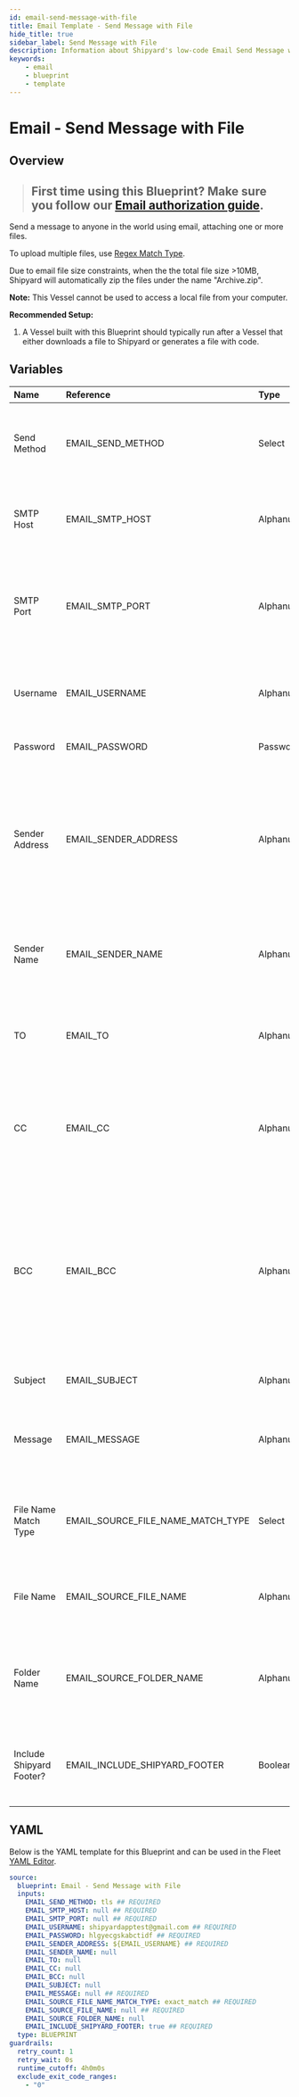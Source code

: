 ```yaml
---
id: email-send-message-with-file
title: Email Template - Send Message with File
hide_title: true
sidebar_label: Send Message with File
description: Information about Shipyard's low-code Email Send Message with File blueprint. Send a message to anyone in the world using email, attaching one or more files.
keywords:
    - email
    - blueprint
    - template
---
```


# Email - Send Message with File

## Overview

> ## **First time using this Blueprint? Make sure you follow our [Email authorization guide](https://www.shipyardapp.com/docs/blueprint-library/email/email-authorization/)**.

Send a message to anyone in the world using email, attaching one or more files.

To upload multiple files, use [Regex Match Type](https://www.shipyardapp.com/docs/reference/blueprint-library/match-type/).

Due to email file size constraints, when the the total file size >10MB, Shipyard will automatically zip the files under the name "Archive.zip".

**Note:** This Vessel cannot be used to access a local file from your computer.

**Recommended Setup:**

1. A Vessel built with this Blueprint should typically run after a Vessel that either downloads a file to Shipyard or generates a file with code. 



## Variables

| Name                     | Reference                         | Type         | Required           | Default                   | Options                                                    | Description                                                                                                                                                                                                                              |
|:-------------------------|:----------------------------------|:-------------|:-------------------|:--------------------------|:-----------------------------------------------------------|:-----------------------------------------------------------------------------------------------------------------------------------------------------------------------------------------------------------------------------------------|
| Send Method              | EMAIL_SEND_METHOD                 | Select       | :white_check_mark: | `tls`                     | SSL: `ssl`<br></br><br></br>TLS: `tls`                     | Determines how you want to send the email. We generally suggest using TLS when possible.                                                                                                                                                 |
| SMTP Host                | EMAIL_SMTP_HOST                   | Alphanumeric | :white_check_mark: | -                         | -                                                          | The server where your email will be sent from. Usually formatted as smtp.domain.com                                                                                                                                                      |
| SMTP Port                | EMAIL_SMTP_PORT                   | Alphanumeric | :white_check_mark: | -                         | -                                                          | The port from which your email will be sent. Commonly used ports are 25, 465, and 587. We generally suggest using 587 with TLS.                                                                                                          |
| Username                 | EMAIL_USERNAME                    | Alphanumeric | :white_check_mark: | shipyardapptest@gmail.com | -                                                          | The username that your email provider uses to identify your access to send email.                                                                                                                                                        |
| Password                 | EMAIL_PASSWORD                    | Password     | :white_check_mark: | hlgyecgskabctidf          | -                                                          | The password associated with your username.                                                                                                                                                                                              |
| Sender Address           | EMAIL_SENDER_ADDRESS              | Alphanumeric | :white_check_mark: | ${EMAIL_USERNAME}         | -                                                          | The email address you want recipients to see when you send an email. We generally suggest keeping the sender address as your own email to ensure that you can appropriately receive replies.                                             |
| Sender Name              | EMAIL_SENDER_NAME                 | Alphanumeric | :heavy_minus_sign: | -                         | -                                                          | The name you want users to see that the email is from. If left blank, the Sender Address will be used.                                                                                                                                   |
| TO                       | EMAIL_TO                          | Alphanumeric | :heavy_minus_sign: | -                         | -                                                          | The email(s) that you want to send a message to. Can be comma-separated to include multiple email addresses.                                                                                                                             |
| CC                       | EMAIL_CC                          | Alphanumeric | :heavy_minus_sign: | -                         | -                                                          | The email(s) that you want your message to be carbon copied (CCed) to. Can be comma-separated to include multiple email addresses.                                                                                                       |
| BCC                      | EMAIL_BCC                         | Alphanumeric | :heavy_minus_sign: | -                         | -                                                          | The email(s) that you want to be blind carbon copied (BCCed) to. Can be comma-separated to include multiple email addresses. Emails in this field will receive the email, but will not have their email exposed to all other recipients. |
| Subject                  | EMAIL_SUBJECT                     | Alphanumeric | :heavy_minus_sign: | -                         | -                                                          | The subject of the email that you want to send.                                                                                                                                                                                          |
| Message                  | EMAIL_MESSAGE                     | Alphanumeric | :white_check_mark: | -                         | -                                                          | The body of the email, containing your main message. This field supports plain text as well as HTML.                                                                                                                                     |
| File Name Match Type     | EMAIL_SOURCE_FILE_NAME_MATCH_TYPE | Select       | :white_check_mark: | `exact_match`             | Regex: `regex_match`<br></br><br></br>Exact: `exact_match` | Determines if the text in "File Name" will look for one file with exact match, or multiple files using regex.                                                                                                                            |
| File Name                | EMAIL_SOURCE_FILE_NAME            | Alphanumeric | :white_check_mark: | -                         | -                                                          | Name of the target file on Shipyard. Can be regex if "Match Type" is set accordingly                                                                                                                                                     |
| Folder Name              | EMAIL_SOURCE_FOLDER_NAME          | Alphanumeric | :heavy_minus_sign: | -                         | -                                                          | Name of the local folder on Shipyard to upload the target file from. If left blank, will look in the home directory.                                                                                                                     |
| Include Shipyard Footer? | EMAIL_INCLUDE_SHIPYARD_FOOTER     | Boolean      | :white_check_mark: | true                      | -                                                          | Determines if a footer should be sent with the email that links back to the originating Vessel or Fleet.                                                                                                                                 |


## YAML

Below is the YAML template for this Blueprint and can be used in the Fleet [YAML Editor](../../reference/fleets/yaml-editor.md).

```yaml
source:
  blueprint: Email - Send Message with File
  inputs:
    EMAIL_SEND_METHOD: tls ## REQUIRED
    EMAIL_SMTP_HOST: null ## REQUIRED
    EMAIL_SMTP_PORT: null ## REQUIRED
    EMAIL_USERNAME: shipyardapptest@gmail.com ## REQUIRED
    EMAIL_PASSWORD: hlgyecgskabctidf ## REQUIRED
    EMAIL_SENDER_ADDRESS: ${EMAIL_USERNAME} ## REQUIRED
    EMAIL_SENDER_NAME: null 
    EMAIL_TO: null 
    EMAIL_CC: null 
    EMAIL_BCC: null 
    EMAIL_SUBJECT: null 
    EMAIL_MESSAGE: null ## REQUIRED
    EMAIL_SOURCE_FILE_NAME_MATCH_TYPE: exact_match ## REQUIRED
    EMAIL_SOURCE_FILE_NAME: null ## REQUIRED
    EMAIL_SOURCE_FOLDER_NAME: null 
    EMAIL_INCLUDE_SHIPYARD_FOOTER: true ## REQUIRED
  type: BLUEPRINT
guardrails:
  retry_count: 1
  retry_wait: 0s
  runtime_cutoff: 4h0m0s
  exclude_exit_code_ranges:
    - "0"
```
